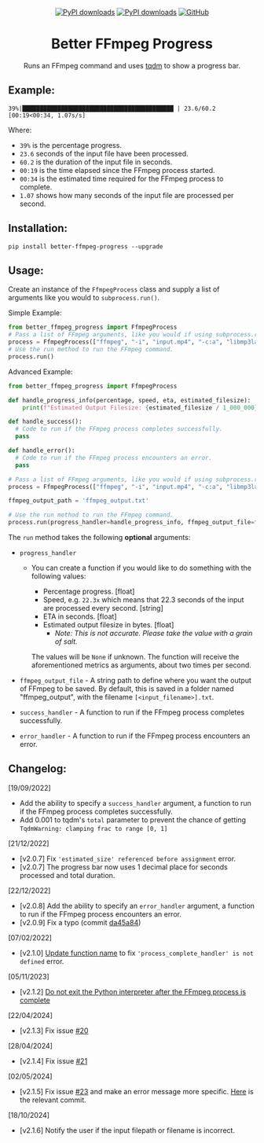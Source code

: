 <div align="center">

[![PyPI downloads](https://img.shields.io/pypi/dm/better-ffmpeg-progress?label=PyPI&color=blue)](https://pypistats.org/packages/pypistats)
[![PyPI downloads](https://img.shields.io/pypi/dw/better-ffmpeg-progress?label=PyPI&color=blue)](https://pypistats.org/packages/pypistats)
[![GitHub](https://img.shields.io/github/license/crypticsignal/better-ffmpeg-progress?label=License&color=blue)](LICENSE.txt)

# Better FFmpeg Progress

Runs an FFmpeg command and uses [tqdm](https://github.com/tqdm/tqdm) to show a progress bar.

</div>

## Example:

```
39%|███████████████████████████████████████████ | 23.6/60.2 [00:19<00:34, 1.07s/s]
```

Where:

- `39%` is the percentage progress.
- `23.6` seconds of the input file have been processed.
- `60.2` is the duration of the input file in seconds.
- `00:19` is the time elapsed since the FFmpeg process started.
- `00:34` is the estimated time required for the FFmpeg process to complete.
- `1.07` shows how many seconds of the input file are processed per second.

## Installation:

```
pip install better-ffmpeg-progress --upgrade
```

## Usage:

Create an instance of the `FfmpegProcess` class and supply a list of arguments like you would to `subprocess.run()`.

Simple Example:

```py
from better_ffmpeg_progress import FfmpegProcess
# Pass a list of FFmpeg arguments, like you would if using subprocess.run()
process = FfmpegProcess(["ffmpeg", "-i", "input.mp4", "-c:a", "libmp3lame", "output.mp3"])
# Use the run method to run the FFmpeg command.
process.run()
```

Advanced Example:

```py
from better_ffmpeg_progress import FfmpegProcess

def handle_progress_info(percentage, speed, eta, estimated_filesize):
    print(f"Estimated Output Filesize: {estimated_filesize / 1_000_000} MB")

def handle_success():
  # Code to run if the FFmpeg process completes successfully.
  pass

def handle_error():
  # Code to run if the FFmpeg process encounters an error.
  pass

# Pass a list of FFmpeg arguments, like you would if using subprocess.run()
process = FfmpegProcess(["ffmpeg", "-i", "input.mp4", "-c:a", "libmp3lame", "output.mp3"])

ffmpeg_output_path = 'ffmpeg_output.txt'

# Use the run method to run the FFmpeg command.
process.run(progress_handler=handle_progress_info, ffmpeg_output_file=ffmpeg_output_path, success_handler=handle_success, error_handler=handle_error)
```

The `run` method takes the following **optional** arguments:

- `progress_handler`

  - You can create a function if you would like to do something with the following values:

    - Percentage progress. [float]
    - Speed, e.g. `22.3x` which means that 22.3 seconds of the input are processed every second. [string]
    - ETA in seconds. [float]
    - Estimated output filesize in bytes. [float]
      - _Note: This is not accurate. Please take the value with a grain of salt._

    The values will be `None` if unknown. The function will receive the aforementioned metrics as arguments, about two times per second.

- `ffmpeg_output_file` - A string path to define where you want the output of FFmpeg to be saved. By default, this is saved in a folder named "ffmpeg_output", with the filename `[<input_filename>].txt`.

- `success_handler` - A function to run if the FFmpeg process completes successfully.

- `error_handler` - A function to run if the FFmpeg process encounters an error.

## Changelog:

[19/09/2022]

- Add the ability to specify a `success_handler` argument, a function to run if the FFmpeg process completes successfully.
- Add 0.001 to tqdm's `total` parameter to prevent the chance of getting `TqdmWarning: clamping frac to range [0, 1]`

[21/12/2022]

- [v2.0.7] Fix `'estimated_size' referenced before assignment` error.
- [v2.0.7] The progress bar now uses 1 decimal place for seconds processed and total duration.

[22/12/2022]

- [v2.0.8] Add the ability to specify an `error_handler` argument, a function to run if the FFmpeg process encounters an error.
- [v2.0.9] Fix a typo (commit [da45a84](https://github.com/CrypticSignal/better-ffmpeg-progress/commit/da45a8416856ab7d3c7b748db5703fa3dbc65f60))

[07/02/2022]

- [v2.1.0] [Update function name](https://github.com/CrypticSignal/better-ffmpeg-progress/commit/572fe8a0d71957d00b833134a4d35170630203fa) to fix `'process_complete_handler' is not defined` error.

[05/11/2023]

- [v2.1.2] [Do not exit the Python interpreter after the FFmpeg process is complete](https://github.com/CrypticSignal/better-ffmpeg-progress/commit/0a358810773835297faae688689c6e0d8a5859ae)

[22/04/2024]

- [v2.1.3] Fix issue [#20](https://github.com/CrypticSignal/better-ffmpeg-progress/issues/20)

[28/04/2024]

- [v2.1.4] Fix issue [#21](https://github.com/CrypticSignal/better-ffmpeg-progress/issues/21)

[02/05/2024]

- [v2.1.5] Fix issue [#23](https://github.com/CrypticSignal/better-ffmpeg-progress/issues/23) and make an error message more specific. [Here](https://github.com/CrypticSignal/better-ffmpeg-progress/commit/a6ef7f26d080b684144021301f3b2aa5e0834dae) is the relevant commit.

[18/10/2024]

- [v2.1.6] Notify the user if the input filepath or filename is incorrect.
